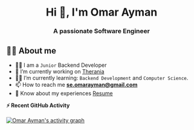 <h1 align="center">Hi 👋, I'm Omar Ayman</h1>
<h3 align="center">A passionate Software Engineer</h3>


## :sassy_man:  About me
- :technologist: I am a `Junior` Backend Developer
- 🔭 I’m currently working on [Therania](https://github.com/se-omarayman/Therania)
- :student: I’m currently learning: `Backend Development` and `Computer Science`.
- 📫 How to reach me **se.omarayman@gmail.com**
- 📄 Know about my experiences [Resume](https://drive.google.com/file/d/1ki6nNHxq9d_bAOiP63uVn9Ieu8cWV08k/view?usp=sharing)


 <summary><b>⚡ Recent GitHub Activity</b></summary>
  <br/>
<a href="https://github.com/se-omarayman"> <img alt="Omar Ayman's activity graph" src="https://activity-graph.herokuapp.com/graph?username=se-omarayman&theme=react-dark"></a>
<br/>
